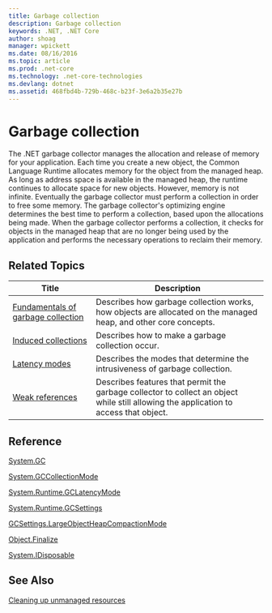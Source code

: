 ```yaml
---
title: Garbage collection
description: Garbage collection
keywords: .NET, .NET Core
author: shoag
manager: wpickett
ms.date: 08/16/2016
ms.topic: article
ms.prod: .net-core
ms.technology: .net-core-technologies
ms.devlang: dotnet
ms.assetid: 468fbd4b-729b-468c-b23f-3e6a2b35e27b
---
```


# Garbage collection

The .NET garbage collector manages the allocation and release of memory for your application. Each time you create a new object, the Common Language Runtime allocates memory for the object from the managed heap. As long as address space is available in the managed heap, the runtime continues to allocate space for new objects. However, memory is not infinite. Eventually the garbage collector must perform a collection in order to free some memory. The garbage collector's optimizing engine determines the best time to perform a collection, based upon the allocations being made. When the garbage collector performs a collection, it checks for objects in the managed heap that are no longer being used by the application and performs the necessary operations to reclaim their memory.

## Related Topics

Title | Description
----- | ----------- 
[Fundamentals of garbage collection](fundamentals.md) | Describes how garbage collection works, how objects are allocated on the managed heap, and other core concepts.
[Induced collections](induced.md) | Describes how to make a garbage collection occur.
[Latency modes](latency.md) | Describes the modes that determine the intrusiveness of garbage collection.
[Weak references](weak-references.md) | Describes features that permit the garbage collector to collect an object while still allowing the application to access that object.
 
## Reference

[System.GC](@System.GC)

[System.GCCollectionMode](@System.GCCollectionMode)

[System.Runtime.GCLatencyMode](@System.Runtime.GCLatencyMode)

[System.Runtime.GCSettings](@System.Runtime.GCSettings)

[GCSettings.LargeObjectHeapCompactionMode](@System.Runtime.GCSettingsGCSettings.LargeObjectHeapCompactionMode)

[Object.Finalize](@System.Object#System_Object_Finalize)

[System.IDisposable](@System.IDisposable)

## See Also

[Cleaning up unmanaged resources](unmanaged.md)
